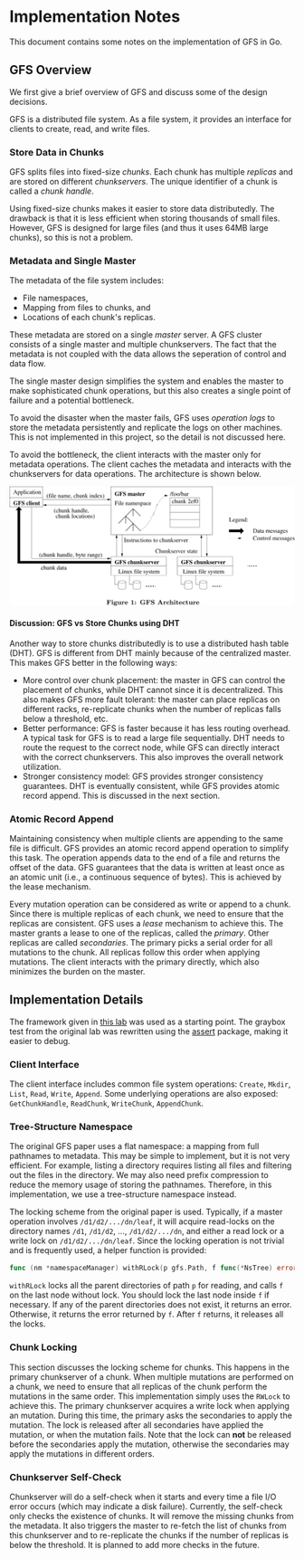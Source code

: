 # Implementation Notes

This document contains some notes on the implementation of GFS in Go.

## GFS Overview

We first give a brief overview of GFS and discuss some of the design decisions.

GFS is a distributed file system. As a file system, it provides an interface for clients to create, read, and write files.

### Store Data in Chunks

GFS splits files into fixed-size *chunks*. Each chunk has multiple *replicas* and are stored on different *chunkservers*. The unique identifier of a chunk is called a *chunk handle*.

Using fixed-size chunks makes it easier to store data distributedly. The drawback is that it is less efficient when storing thousands of small files. However, GFS is designed for large files (and thus it uses 64MB large chunks), so this is not a problem.

### Metadata and Single Master

The metadata of the file system includes:

- File namespaces,
- Mapping from files to chunks, and
- Locations of each chunk's replicas.

These metadata are stored on a single *master* server. A GFS cluster consists of a single master and multiple chunkservers. The fact that the metadata is not coupled with the data allows the seperation of control and data flow.

The single master design simplifies the system and enables the master to make sophisticated chunk operations, but this also creates a single point of failure and a potential bottleneck.

To avoid the disaster when the master fails, GFS uses *operation logs* to store the metadata persistently and replicate the logs on other machines. This is not implemented in this project, so the detail is not discussed here.

To avoid the bottleneck, the client interacts with the master only for metadata operations. The client caches the metadata and interacts with the chunkservers for data operations. The architecture is shown below.

![](assets/Figure1-GFS-Architecture.svg)

#### Discussion: GFS vs Store Chunks using DHT

Another way to store chunks distributedly is to use a distributed hash table (DHT). GFS is different from DHT mainly because of the centralized master. This makes GFS better in the following ways:

- More control over chunk placement: the master in GFS can control the placement of chunks, while DHT cannot since it is decentralized. This also makes GFS more fault tolerant: the master can place replicas on different racks, re-replicate chunks when the number of replicas falls below a threshold, etc.
- Better performance: GFS is faster because it has less routing overhead. A typical task for GFS is to read a large file sequentially. DHT needs to route the request to the correct node, while GFS can directly interact with the correct chunkservers. This also improves the overall network utilization.
- Stronger consistency model: GFS provides stronger consistency guarantees. DHT is eventually consistent, while GFS provides atomic record append. This is discussed in the next section.

### Atomic Record Append

Maintaining consistency when multiple clients are appending to the same file is difficult. GFS provides an atomic record append operation to simplify this task. The operation appends data to the end of a file and returns the offset of the data. GFS guarantees that the
data is written at least once as an atomic unit (i.e., a continuous sequence of bytes). This is achieved by the lease mechanism.

Every mutation operation can be considered as write or append to a chunk. Since there is multiple replicas of each chunk, we need to ensure that the replicas are consistent. GFS uses a *lease* mechanism to achieve this. The master grants a lease to one of the replicas, called the *primary*. Other replicas are called *secondaries*. The primary picks a serial order for all mutations to the chunk. All replicas follow this order when applying mutations. The client interacts with the primary directly, which also minimizes the burden on the master.

## Implementation Details

The framework given in [this lab](https://bitbucket.org/abcdabcd987/ppca-gfs/) was used as a starting point. The graybox test from the original lab was rewritten using the [assert](https://pkg.go.dev/github.com/stretchr/testify/assert) package, making it easier to debug.

### Client Interface

The client interface includes common file system operations: `Create`, `Mkdir`, `List`, `Read`, `Write`, `Append`. Some underlying operations are also exposed: `GetChunkHandle`, `ReadChunk`, `WriteChunk`, `AppendChunk`.

### Tree-Structure Namespace

The original GFS paper uses a flat namespace: a mapping from full pathnames to metadata. This may be simple to implement, but it is not very efficient. For example, listing a directory requires listing all files and filtering out the files in the directory. We may also need prefix compression to reduce the memory usage of storing the pathnames. Therefore, in this implementation, we use a tree-structure namespace instead.

The locking scheme from the original paper is used. Typically, if a master operation involves `/d1/d2/.../dn/leaf`, it will acquire read-locks on the directory names `/d1`, `/d1/d2`, ..., `/d1/d2/.../dn`, and either a read lock or a write lock on `/d1/d2/.../dn/leaf`. Since the locking operation is not trivial and is frequently used, a helper function is provided:

```go
func (nm *namespaceManager) withRLock(p gfs.Path, f func(*NsTree) error) error
```

`withRLock` locks all the parent directories of path `p` for reading, and calls `f` on the last node without lock. You should lock the last node inside `f` if necessary. If any of the parent directories does not exist, it returns an error. Otherwise, it returns the error returned by `f`. After `f` returns, it releases all the locks.

### Chunk Locking

This section discusses the locking scheme for chunks. This happens in the primary chunkserver of a chunk. When multiple mutations are performed on a chunk, we need to ensure that all replicas of the chunk perform the mutations in the same order. This implementation simply uses the `RWLock` to achieve this. The primary chunkserver acquires a write lock when applying an mutation. During this time, the primary asks the secondaries to apply the mutation. The lock is released after all secondaries have applied the mutation, or when the mutation fails. Note that the lock can **not** be released before the secondaries apply the mutation, otherwise the secondaries may apply the mutations in different orders.

### Chunkserver Self-Check

Chunkserver will do a self-check when it starts and every time a file I/O error occurs (which may indicate a disk failure). Currently, the self-check only checks the existence of chunks. It will remove the missing chunks from the metadata. It also triggers the master to re-fetch the list of chunks from this chunkserver and to re-replicate the chunks if the number of replicas is below the threshold. It is planned to add more checks in the future.
